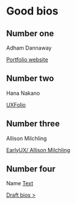 # Good bios

## Number one
Adham Dannaway

[Portfolio website](https://www.adhamdannaway.com/about)

## Number two
Hana Nakano

[UXFolio](https://uxfol.io/p/hnakano/about)

## Number three
Allison Milchling

[EarlyUX/ Allison Milchling](https://www.earlyux.com/)

## Number four
Name
[Text](Link)


[Draft bios >](Drafts.md)
